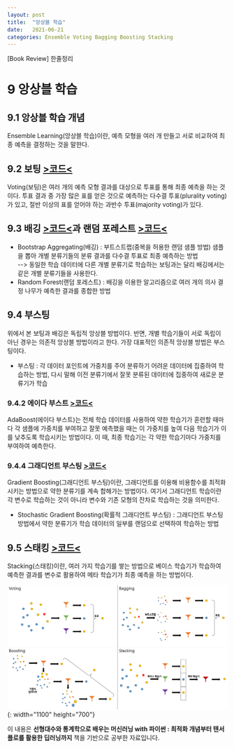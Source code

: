 ```yaml
---
layout: post
title:  "앙상블 학습"
date:   2021-06-21
categories: Ensemble Voting Bagging Boosting Stacking 
---
```

[Book Review] 한줄정리

# 9 앙상블 학습

## 9.1 앙상블 학습 개념
Ensemble Learning(앙상블 학습)이란, 예측 모형을 여러 개 만들고 서로 비교하여 최종 예측을 결정하는 것을 말한다.

## 9.2 보팅 [>코드<](https://github.com/mmminji/ML-DL-STUDY/blob/master/선형대수와%20통계학으로%20배우는%20머신러닝%20with%20파이썬/9.2.Voting.py)
Voting(보팅)은 여러 개의 예측 모형 결과를 대상으로 투표를 통해 최종 예측을 하는 것이다. 투표 결과 중 가장 많은 표를 얻은 것으로 예측하는 다수결 투표(plurality voting)가 있고, 절반 이상의 표를 얻어야 하는 과반수 투표(majority voting)가 있다.

## 9.3 배깅 [>코드<](https://github.com/mmminji/ML-DL-STUDY/blob/master/선형대수와%20통계학으로%20배우는%20머신러닝%20with%20파이썬/9.3.4.Bagging.py)과 랜덤 포레스트 [>코드<](https://github.com/mmminji/ML-DL-STUDY/blob/master/선형대수와%20통계학으로%20배우는%20머신러닝%20with%20파이썬/9.3.3.RandomForest.py)
- Bootstrap Aggregating(배깅) : 부트스트랩(중복을 허용한 랜덤 샘플 방법) 샘플을 뽑아 개별 분류기들의 분류 결과를 다수결 투표로 최종 예측하는 방법  
--> 동일한 학습 데이터에 다른 개별 분류기로 학습하는 보팅과는 달리 배깅에서는 같은 개별 분류기들을 사용한다.  
- Random Forest(랜덤 포레스트) : 배깅을 이용한 알고리즘으로 여러 개의 의사 결정 나무가 예측한 결과를 종합한 방법

## 9.4 부스팅 
위에서 본 보팅과 배깅은 독립적 앙상블 방법이다. 반면, 개별 학습기들이 서로 독립이 아닌 경우는 의존적 앙상블 방법이라고 한다. 가장 대표적인 의존적 앙상블 방법은 부스팅이다.
- 부스팅 : 각 데이터 포인트에 가중치를 주어 분류하기 어려운 데이터에 집중하여 학습하는 방법, 다시 말해 이전 분류기에서 잘못 분류된 데이터에 집중하여 새로운 분류기가 학습

### 9.4.2 에이다 부스트 [>코드<](https://github.com/mmminji/ML-DL-STUDY/blob/master/선형대수와%20통계학으로%20배우는%20머신러닝%20with%20파이썬/9.4.2.AdaBoost.py)
AdaBoost(에이다 부스트)는 전체 학습 데이터를 사용하여 약한 학습기가 훈련할 때마다 각 샘플에 가중치를 부여하고 잘못 예측했을 때는 이 가중치를 높여 다음 학습기가 이를 낮추도록 학습시키는 방법이다. 이 때, 최종 학습기는 각 약한 학습기마다 가중치를 부여하여 예측한다.

### 9.4.4 그래디언트 부스팅 [>코드<](https://github.com/mmminji/ML-DL-STUDY/blob/master/선형대수와%20통계학으로%20배우는%20머신러닝%20with%20파이썬/9.4.5.GradientBoosting.py)
Gradient Boosting(그래디언트 부스팅)이란, 그래디언트를 이용해 비용함수를 최적화시키는 방법으로 약한 분류기를 계속 합해가는 방법이다. 여기서 그래디언트 학습이란 각 변수로 학습하는 것이 아니라 변수와 기존 모형의 잔차로 학습하는 것을 의미한다.
- Stochastic Gradient Boosting(확률적 그래디언트 부스팅) : 그래디언트 부스팅 방법에서 약한 분류기가 학습 데이터의 일부를 랜덤으로 선택하여 학습하는 방법

## 9.5 스태킹 [>코드<](https://github.com/mmminji/ML-DL-STUDY/blob/master/선형대수와%20통계학으로%20배우는%20머신러닝%20with%20파이썬/9.5.Stacking.py)
Stacking(스태킹)이란, 여러 가지 학습기를 쌓는 방법으로 베이스 학습기가 학습하여 예측한 결과를 변수로 활용하여 메타 학습기가 최종 예측을 하는 방법이다.

![](https://github.com/mmminji/mmminji.github.io/blob/main/assets/post_pics/9-Ensemble.PNG?raw=true){: width="1100" height="700"}

이 내용은 **선형대수와 통계학으로 배우는 머신러닝 with 파이썬 : 최적화 개념부터 텐서플로를 활용한 딥러닝까지** 책을 기반으로 공부한 자료입니다.
